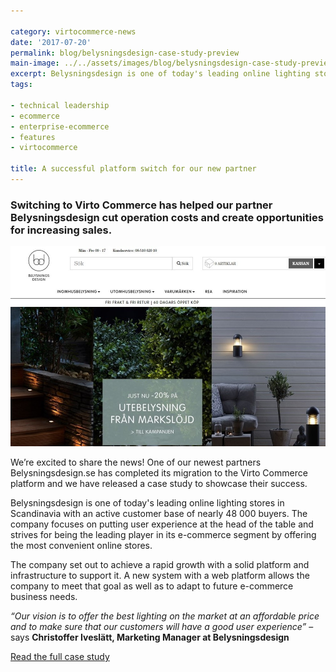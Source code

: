 ```yaml
---

category: virtocommerce-news
date: '2017-07-20'
permalink: blog/belysningsdesign-case-study-preview
main-image: ../../assets/images/blog/belysningsdesign-case-study-preview.jpg
excerpt: Belysningsdesign is one of today's leading online lighting stores in Scandinavia with an active customer base of nearly 48 000 buyers. The company has completed its migration to the Virto Commerce platform and we have released a case study to showcase their success.
tags:

- technical leadership
- ecommerce
- enterprise-ecommerce
- features
- virtocommerce

title: A successful platform switch for our new partner
---
```


### Switching to Virto Commerce has helped our partner Belysningsdesign cut operation costs and create opportunities for increasing sales.
<img src='../../assets/images/blog/belysningsdesign-case-study-preview.jpg'>

We’re excited to share the news! One of our newest partners Belysningsdesign.se has completed its migration to the Virto Commerce platform and we have released a case study to showcase their success.

Belysningsdesign is one of today's leading online lighting stores in Scandinavia with an active customer base of nearly 48 000 buyers. The company focuses on putting user experience at the head of the table and strives for being the leading player in its e-commerce segment by offering the most convenient online stores. 

The company set out to achieve a rapid growth with a solid platform and infrastructure to support it. A new system with a web platform allows the company to meet that goal as well as to adapt to future e-commerce business needs. 

*“Our vision is to offer the best lighting on the market at an affordable price and to make sure that our customers will have a good user experience”* – says <strong>Christoffer Iveslätt, Marketing Manager at Belysningsdesign</strong>

<a class="button fill" href="../assets/files/staypro-case-study.pdf" target="_blank">Read the full case study</a>
